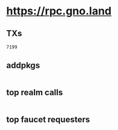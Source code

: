# https://rpc.gno.land

## TXs
```
7199
```

## addpkgs
```
```

## top realm calls
```
```

## top faucet requesters
```
```

